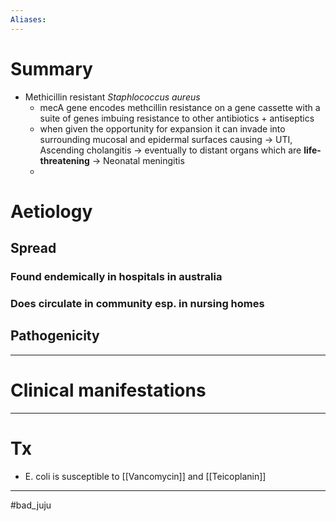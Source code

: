 ```yaml
---
Aliases:
---
```

# Summary
-   Methicillin resistant *Staphlococcus aureus* 
    -   mecA gene encodes methcillin resistance on a gene cassette with a suite of genes imbuing resistance to other antibiotics + antiseptics
    -   when given the opportunity for expansion it can invade into surrounding mucosal and epidermal surfaces causing → UTI, Ascending cholangitis → eventually to distant organs which are **life-threatening** → Neonatal meningitis
    - 
	
# Aetiology
## Spread
### Found endemically in hospitals in australia
### Does circulate in community esp. in nursing homes
## Pathogenicity

---
# Clinical manifestations

---
# Tx 
-   E. coli is susceptible to [[Vancomycin]] and [[Teicoplanin]]

---
#bad_juju 